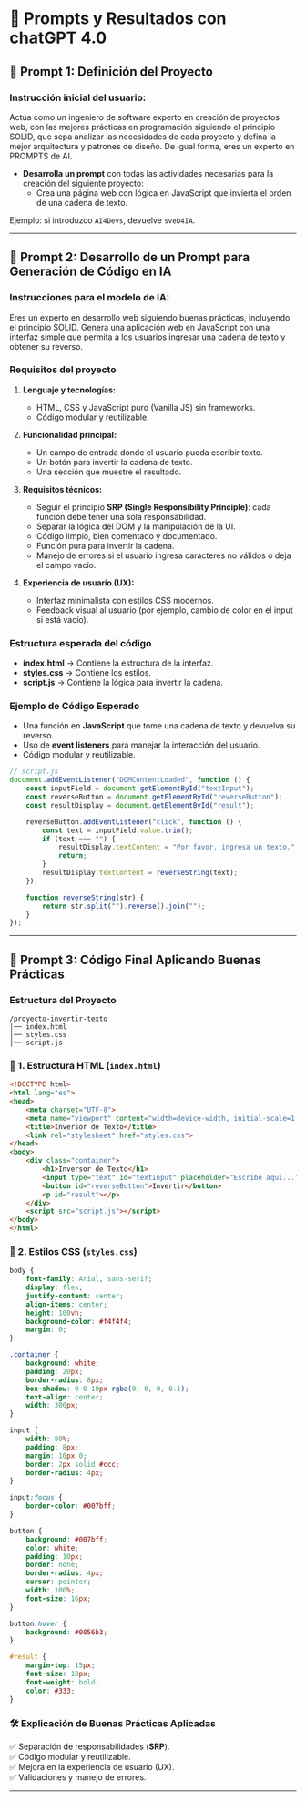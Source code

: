 # 📌 Prompts y Resultados con chatGPT 4.0

## 🔹 Prompt 1: Definición del Proyecto

### **Instrucción inicial del usuario:**
Actúa como un ingeniero de software experto en creación de proyectos web, con las mejores prácticas en programación siguiendo el principio SOLID, que sepa analizar las necesidades de cada proyecto y defina la mejor arquitectura y patrones de diseño. De igual forma, eres un experto en PROMPTS de AI.

- **Desarrolla un prompt** con todas las actividades necesarias para la creación del siguiente proyecto:
    - Crea una página web con lógica en JavaScript que invierta el orden de una cadena de texto.

Ejemplo: si introduzco `AI4Devs`, devuelve `sveD4IA`.

---

## 🔹 Prompt 2: Desarrollo de un Prompt para Generación de Código en IA

### **Instrucciones para el modelo de IA:**
Eres un experto en desarrollo web siguiendo buenas prácticas, incluyendo el principio SOLID. Genera una aplicación web en JavaScript con una interfaz simple que permita a los usuarios ingresar una cadena de texto y obtener su reverso.

### **Requisitos del proyecto**
1. **Lenguaje y tecnologías:**
    - HTML, CSS y JavaScript puro (Vanilla JS) sin frameworks.
    - Código modular y reutilizable.

2. **Funcionalidad principal:**
    - Un campo de entrada donde el usuario pueda escribir texto.
    - Un botón para invertir la cadena de texto.
    - Una sección que muestre el resultado.

3. **Requisitos técnicos:**
    - Seguir el principio **SRP (Single Responsibility Principle)**: cada función debe tener una sola responsabilidad.
    - Separar la lógica del DOM y la manipulación de la UI.
    - Código limpio, bien comentado y documentado.
    - Función pura para invertir la cadena.
    - Manejo de errores si el usuario ingresa caracteres no válidos o deja el campo vacío.

4. **Experiencia de usuario (UX):**
    - Interfaz minimalista con estilos CSS modernos.
    - Feedback visual al usuario (por ejemplo, cambio de color en el input si está vacío).

### **Estructura esperada del código**
- **index.html** → Contiene la estructura de la interfaz.
- **styles.css** → Contiene los estilos.
- **script.js** → Contiene la lógica para invertir la cadena.

### **Ejemplo de Código Esperado**
- Una función en **JavaScript** que tome una cadena de texto y devuelva su reverso.
- Uso de **event listeners** para manejar la interacción del usuario.
- Código modular y reutilizable.

```javascript
// script.js
document.addEventListener("DOMContentLoaded", function () {
    const inputField = document.getElementById("textInput");
    const reverseButton = document.getElementById("reverseButton");
    const resultDisplay = document.getElementById("result");

    reverseButton.addEventListener("click", function () {
        const text = inputField.value.trim();
        if (text === "") {
            resultDisplay.textContent = "Por favor, ingresa un texto.";
            return;
        }
        resultDisplay.textContent = reverseString(text);
    });

    function reverseString(str) {
        return str.split("").reverse().join("");
    }
});
```

---

## 🔹 Prompt 3: Código Final Aplicando Buenas Prácticas

### **Estructura del Proyecto**
```
/proyecto-invertir-texto
│── index.html
│── styles.css
│── script.js
```

### **📌 1. Estructura HTML (`index.html`)**

```html
<!DOCTYPE html>
<html lang="es">
<head>
    <meta charset="UTF-8">
    <meta name="viewport" content="width=device-width, initial-scale=1.0">
    <title>Inversor de Texto</title>
    <link rel="stylesheet" href="styles.css">
</head>
<body>
    <div class="container">
        <h1>Inversor de Texto</h1>
        <input type="text" id="textInput" placeholder="Escribe aquí...">
        <button id="reverseButton">Invertir</button>
        <p id="result"></p>
    </div>
    <script src="script.js"></script>
</body>
</html>
```

### **🎨 2. Estilos CSS (`styles.css`)**

```css
body {
    font-family: Arial, sans-serif;
    display: flex;
    justify-content: center;
    align-items: center;
    height: 100vh;
    background-color: #f4f4f4;
    margin: 0;
}

.container {
    background: white;
    padding: 20px;
    border-radius: 8px;
    box-shadow: 0 0 10px rgba(0, 0, 0, 0.1);
    text-align: center;
    width: 300px;
}

input {
    width: 80%;
    padding: 8px;
    margin: 10px 0;
    border: 2px solid #ccc;
    border-radius: 4px;
}

input:focus {
    border-color: #007bff;
}

button {
    background: #007bff;
    color: white;
    padding: 10px;
    border: none;
    border-radius: 4px;
    cursor: pointer;
    width: 100%;
    font-size: 16px;
}

button:hover {
    background: #0056b3;
}

#result {
    margin-top: 15px;
    font-size: 18px;
    font-weight: bold;
    color: #333;
}
```

### **🛠️ Explicación de Buenas Prácticas Aplicadas**
✅ Separación de responsabilidades (**SRP**).  
✅ Código modular y reutilizable.  
✅ Mejora en la experiencia de usuario (UX).  
✅ Validaciones y manejo de errores.

---
